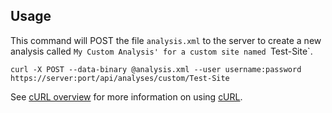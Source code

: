 Usage
---

This command will POST the file `analysis.xml` to the server to create a new analysis called `My Custom Analysis' for a custom site named `Test-Site`.

    curl -X POST --data-binary @analysis.xml --user username:password https://server:port/api/analyses/custom/Test-Site

See [cURL overview](../../README.md#cURL) for more information on using [cURL](http://curl.haxx.se/).
